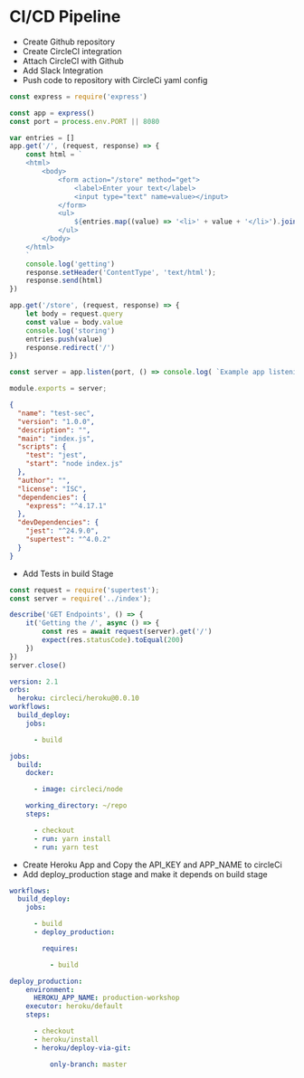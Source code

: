 # CI/CD Pipeline

* Create Github repository
* Create CircleCI integration
* Attach CircleCI with Github
* Add Slack Integration
* Push code to repository with CircleCi yaml config

``` javascript
const express = require('express')

const app = express()
const port = process.env.PORT || 8080

var entries = []
app.get('/', (request, response) => {
    const html = `
    <html>
        <body>
            <form action="/store" method="get">
                <label>Enter your text</label>
                <input type="text" name=value></input>
            </form>
            <ul>
                ${entries.map((value) => '<li>' + value + '</li>').join('')}
            </ul>
        </body>
    </html>
    `
    console.log('getting')
    response.setHeader('ContentType', 'text/html');
    response.send(html)
})

app.get('/store', (request, response) => {
    let body = request.query
    const value = body.value
    console.log('storing')
    entries.push(value)
    response.redirect('/')
})

const server = app.listen(port, () => console.log( `Example app listening on port ${port}!` ))

module.exports = server;
```

``` json
{
  "name": "test-sec",
  "version": "1.0.0",
  "description": "",
  "main": "index.js",
  "scripts": {
    "test": "jest",
    "start": "node index.js"
  },
  "author": "",
  "license": "ISC",
  "dependencies": {
    "express": "^4.17.1"
  },
  "devDependencies": {
    "jest": "^24.9.0",
    "supertest": "^4.0.2"
  }
}
```

* Add Tests in build Stage 

``` javascript
const request = require('supertest');
const server = require('../index');

describe('GET Endpoints', () => {
    it('Getting the /', async () => {
        const res = await request(server).get('/')
        expect(res.statusCode).toEqual(200)
    })
})
server.close()
```

``` yaml
version: 2.1
orbs:
  heroku: circleci/heroku@0.0.10
workflows:
  build_deploy:
    jobs:

      - build

jobs:
  build:
    docker:

      - image: circleci/node

    working_directory: ~/repo
    steps:

      - checkout
      - run: yarn install
      - run: yarn test  

```

* Create Heroku App and Copy the API_KEY and APP_NAME to circleCi
* Add deploy_production stage and make it depends on build stage

``` yaml
workflows:
  build_deploy:
    jobs:

      - build
      - deploy_production:

        requires:

          - build

```

``` yaml
deploy_production:
    environment:
      HEROKU_APP_NAME: production-workshop
    executor: heroku/default
    steps:

      - checkout
      - heroku/install
      - heroku/deploy-via-git:

          only-branch: master
```
